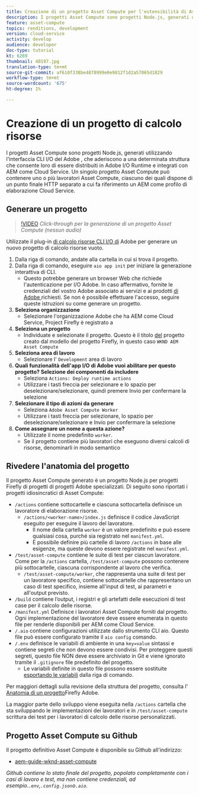 ```yaml
---
title: Creazione di un progetto Asset Compute per l'estensibilità di Asset Compute
description: I progetti Asset Compute sono progetti Node.js, generati utilizzando l'interfaccia CLI I/O del Adobe , che aderiscono a una determinata struttura che consente loro di essere distribuiti in Adobe I/O Runtime e integrati con AEM come Cloud Service.
feature: asset-compute
topics: renditions, development
version: cloud-service
activity: develop
audience: developer
doc-type: tutorial
kt: 6269
thumbnail: 40197.jpg
translation-type: tm+mt
source-git-commit: af610f338be4878999e0e9812f1d2a57065d1829
workflow-type: tm+mt
source-wordcount: '675'
ht-degree: 1%

---
```



# Creazione di un progetto di calcolo risorse

I progetti Asset Compute sono progetti Node.js, generati utilizzando l&#39;interfaccia CLI I/O del Adobe , che aderiscono a una determinata struttura che consente loro di essere distribuiti in Adobe I/O Runtime e integrati con AEM come Cloud Service. Un singolo progetto Asset Compute può contenere uno o più lavoratori Asset Compute, ciascuno dei quali dispone di un punto finale HTTP separato a cui fa riferimento un AEM come profilo di elaborazione Cloud Service.

## Generare un progetto

>[!VIDEO](https://video.tv.adobe.com/v/40197/?quality=12&learn=on)
_Click-through per la generazione di un progetto Asset Compute (nessun audio)_


Utilizzate il plug-in [di calcolo risorse CLI I/O di](../set-up/development-environment.md#aio-cli) Adobe per generare un nuovo progetto di calcolo risorse vuoto.

1. Dalla riga di comando, andate alla cartella in cui si trova il progetto.
1. Dalla riga di comando, eseguire `aio app init` per iniziare la generazione interattiva di CLI.
   + Questo potrebbe generare un browser Web che richiede l&#39;autenticazione per  I/O Adobe. In caso affermativo, fornite le credenziali del vostro Adobe  associato ai servizi e ai prodotti [di Adobe ](../set-up/accounts-and-services.md)richiesti. Se non è possibile effettuare l&#39;accesso, seguire queste istruzioni su come generare un progetto.
1. __Seleziona organizzazione__
   + Selezionare l&#39;organizzazione  Adobe che ha AEM come Cloud Service, Project Firefly è registrato a
1. __Seleziona un progetto__
   + Individuate e selezionate il progetto. Questo è il titolo [del](../set-up/firefly.md) progetto creato dal modello del progetto Firefly, in questo caso `WKND AEM Asset Compute`
1. __Seleziona area di lavoro__
   + Selezionare l&#39; `Development` area di lavoro
1. __Quali  funzionalità dell&#39;app I/O di Adobe vuoi abilitare per questo progetto? Selezione dei componenti da includere__
   + Seleziona `Actions: Deploy runtime actions`
   + Utilizzare i tasti freccia per selezionare e lo spazio per deselezionare/selezionare, quindi premere Invio per confermare la selezione
1. __Selezionare il tipo di azioni da generare__
   + Seleziona `Adobe Asset Compute Worker`
   + Utilizzare i tasti freccia per selezionare, lo spazio per deselezionare/selezionare e Invio per confermare la selezione
1. __Come assegnare un nome a questa azione?__
   + Utilizzate il nome predefinito `worker`.
   + Se il progetto contiene più lavoratori che eseguono diversi calcoli di risorse, denominarli in modo semantico

## Rivedere l&#39;anatomia del progetto

Il progetto Asset Compute generato è un progetto Node.js per progetti Firefly di progetti di progetti  Adobe specializzati. Di seguito sono riportati i progetti idiosincratici di Asset Compute:

+ `/actions` contiene sottocartelle e ciascuna sottocartella definisce un lavoratore di elaborazione risorse.
   + `/actions/<worker-name>/index.js` definisce il codice JavaScript eseguito per eseguire il lavoro del lavoratore.
      + Il nome della cartella `worker` è un valore predefinito e può essere qualsiasi cosa, purché sia registrato nel `manifest.yml`.
      + È possibile definire più cartelle di lavoro `/actions` in base alle esigenze, ma queste devono essere registrate nel `manifest.yml`.
+ `/test/asset-compute` contiene le suite di test per ciascun lavoratore. Come per la `/actions` cartella, `/test/asset-compute` possono contenere più sottocartelle, ciascuna corrispondente al lavoro che verifica.
   + `/test/asset-compute/worker`, che rappresenta una suite di test per un lavoratore specifico, contiene sottocartelle che rappresentano un caso di test specifico, insieme all&#39;input di test, ai parametri e all&#39;output previsto.
+ `/build` contiene l’output, i registri e gli artefatti delle esecuzioni di test case per il calcolo delle risorse.
+ `/manifest.yml` Definisce i lavoratori Asset Compute forniti dal progetto. Ogni implementazione del lavoratore deve essere enumerata in questo file per renderle disponibili per AEM come Cloud Service.
+ `/.aio` contiene configurazioni utilizzate dallo strumento CLI aio. Questo file può essere configurato tramite il `aio config` comando.
+ `/.env` definisce le variabili di ambiente in una `key=value` sintassi e contiene segreti che non devono essere condivisi. Per proteggere questi segreti, questo file NON deve essere archiviato in Git e viene ignorato tramite il `.gitignore` file predefinito del progetto.
   + Le variabili definite in questo file possono essere sostituite [esportando le variabili](../deploy/runtime.md) dalla riga di comando.

Per maggiori dettagli sulla revisione della struttura del progetto, consulta l&#39; [Anatomia di un progetto](https://github.com/AdobeDocs/project-firefly/blob/master/getting_started/first_app.md#5-anatomy-of-a-project-firefly-application)Firefly  Adobe.

La maggior parte dello sviluppo viene eseguita nella `/actions` cartella che sta sviluppando le implementazioni dei lavoratori e in `/test/asset-compute` scrittura dei test per i lavoratori di calcolo delle risorse personalizzati.

## Progetto Asset Compute su Github

Il progetto definitivo Asset Compute è disponibile su Github all&#39;indirizzo:

+ [aem-guide-wknd-asset-compute](https://github.com/adobe/aem-guides-wknd-asset-compute)

_Github contiene lo stato finale del progetto, popolato completamente con i casi di lavoro e test, ma non contiene credenziali, ad esempio.`.env`,`.config.json`o`.aio`._